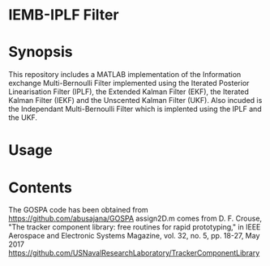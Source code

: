 # IEMB-IPLF Filter
# Synopsis
This repository includes a MATLAB implementation of the Information exchange Multi-Bernoulli Filter implemented using the Iterated Posterior Linearisation Filter (IPLF), the Extended Kalman Filter (EKF), the Iterated Kalman Filter (IEKF) and the Unscented Kalman Filter (UKF).
Also incuded is the Independant Multi-Bernoulli Filter which is implented using the IPLF and the UKF.
# Usage
# Contents
The GOSPA code has been obtained from https://github.com/abusajana/GOSPA
assign2D.m comes from D. F. Crouse, "The tracker component library: free routines for rapid prototyping," in IEEE Aerospace and Electronic Systems Magazine, vol. 32, no. 5, pp. 18-27, May 2017 https://github.com/USNavalResearchLaboratory/TrackerComponentLibrary

